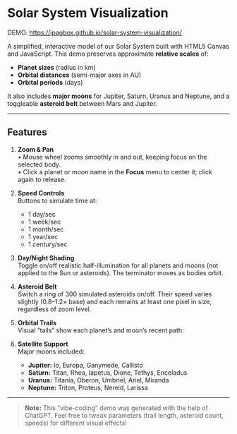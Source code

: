 # Solar System Visualization

DEMO: https://ipagbox.github.io/solar-system-visualization/

A simplified, interactive model of our Solar System built with HTML5 Canvas and JavaScript. This demo preserves approximate **relative scales** of:

- **Planet sizes** (radius in km)  
- **Orbital distances** (semi-major axes in AU)  
- **Orbital periods** (days)

It also includes **major moons** for Jupiter, Saturn, Uranus and Neptune, and a toggleable **asteroid belt** between Mars and Jupiter.

---

## Features

1. **Zoom & Pan**  
   • Mouse wheel zooms smoothly in and out, keeping focus on the selected body.  
   • Click a planet or moon name in the **Focus** menu to center it; click again to release.

2. **Speed Controls**  
   Buttons to simulate time at:  
   - 1 day/sec  
   - 1 week/sec  
   - 1 month/sec  
   - 1 year/sec  
   - 1 century/sec

3. **Day/Night Shading**  
   Toggle on/off realistic half-illumination for all planets and moons (not applied to the Sun or asteroids). The terminator moves as bodies orbit.

4. **Asteroid Belt**  
   Switch a ring of 300 simulated asteroids on/off. Their speed varies slightly (0.8–1.2× base) and each remains at least one pixel in size, regardless of zoom level.

5. **Orbital Trails**  
   Visual “tails” show each planet’s and moon’s recent path:  

6. **Satellite Support**  
   Major moons included:  
   - **Jupiter:** Io, Europa, Ganymede, Callisto  
   - **Saturn:** Titan, Rhea, Iapetus, Dione, Tethys, Enceladus  
   - **Uranus:** Titania, Oberon, Umbriel, Ariel, Miranda  
   - **Neptune:** Triton, Proteus, Nereid, Larissa  

---

> **Note:** This “vibe-coding” demo was generated with the help of ChatGPT. Feel free to tweak parameters (trail length, asteroid count, speeds) for different visual effects!  
